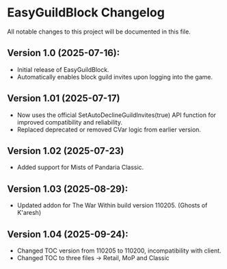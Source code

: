# EasyGuildBlock Changelog
All notable changes to this project will be documented in this file.

## Version 1.0 (2025-07-16):
- Initial release of EasyGuildBlock.
- Automatically enables block guild invites upon logging into the game.

## Version 1.01 (2025-07-17)
- Now uses the official SetAutoDeclineGuildInvites(true) API function for improved compatibility and reliability.
- Replaced deprecated or removed CVar logic from earlier version.

## Version 1.02 (2025-07-23)
- Added support for Mists of Pandaria Classic.

## Version 1.03 (2025-08-29):
- Updated addon for The War Within build version 110205. (Ghosts of K'aresh)

## Version 1.04 (2025-09-24):
- Changed TOC version from 110205 to 110200, incompatibility with client.
- Changed TOC to three files -> Retail, MoP and Classic
